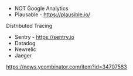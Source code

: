 
- NOT Google Analytics
- Plausable - https://plausible.io/ 

Distributed Tracing
- Sentry - https://sentry.io
- Datadog
- Newrelic
- Jaeger

https://news.ycombinator.com/item?id=34707583